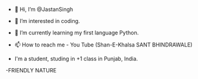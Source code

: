 - 👋 Hi, I’m @JastanSingh
- 👀 I’m interested in coding.
- 🌱 I’m currently learning my first language Python.

- 📫 How to reach me - You Tube (Shan-E-Khalsa SANT BHINDRAWALE)

- I'm a student, studing in +1 class in Punjab, India.

-FRIENDLY NATURE   

